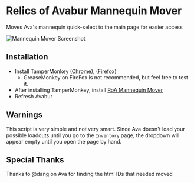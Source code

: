 # Relics of Avabur Mannequin Mover
Moves Ava's mannequin quick-select to the main page for easier access

![Mannequin Mover Screenshot](https://i.imgur.com/cTA5vKN.png)

## Installation
* Install TamperMonkey ([Chrome](https://chrome.google.com/webstore/detail/tampermonkey/dhdgffkkebhmkfjojejmpbldmpobfkfo?hl=en)), ([Firefox](https://addons.mozilla.org/en-US/firefox/addon/tampermonkey/))
  * GreaseMonkey on FireFox is not recommended, but feel free to test it.
* After installing TamperMonkey, install [RoA Mannequin Mover](https://github.com/davidmcclelland/roa-mannequin-mover/raw/master/roa-mannequin-mover.user.js)
* Refresh Avabur

## Warnings
This script is very simple and not very smart. Since Ava doesn't load your possible loadouts until you go to the `Inventory` page, the dropdown will appear empty until you open the page by hand.

## Special Thanks
Thanks to @dang on Ava for finding the html IDs that needed moved